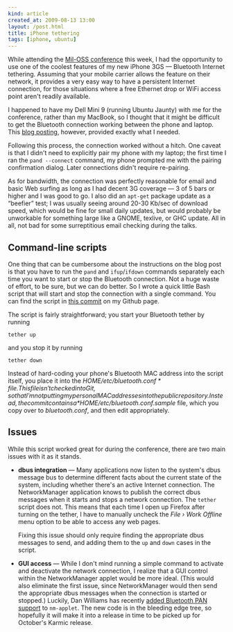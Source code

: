 ```yaml
---
kind: article
created_at: 2009-08-13 13:00
layout: /post.html
title: iPhone tethering
tags: [iphone, ubuntu]
---
```


While attending the [Mil-OSS conference](http://mil-oss.org/) this
week, I had the opportunity to use one of the coolest features of my
new iPhone 3GS — Bluetooth Internet tethering.  Assuming that your
mobile carrier allows the feature on their network, it provides a very
easy way to have a persistent Internet connection, for those
situations where a free Ethernet drop or WiFi access point aren't
readily available.

I happened to have my Dell Mini 9 (running Ubuntu Jaunty) with me for
the conference, rather than my MacBook, so I thought that it might be
difficult to get the Bluetooth connection working between the phone
and laptop.  This [blog
posting](http://xn--9bi.net/2009/06/17/tethering-iphone-3-0-to-ubuntu-9-04/),
however, provided exactly what I needed.

Following this process, the connection worked without a hitch.  One
caveat is that I didn't need to explicitly pair my phone with my
laptop; the first time I ran the `pand --connect` command, my phone
prompted me with the pairing confirmation dialog.  Later connections
didn't require re-pairing.

As for bandwidth, the connection was perfectly reasonable for email
and basic Web surfing as long as I had decent 3G coverage — 3 of 5
bars or higher and I was good to go.  I also did an `apt-get` package
update as a “beefier” test; I was usually seeing around 20-30 Kb/sec
of download speed, which would be fine for small daily updates, but
would probably be unworkable for something large like a GNOME,
texlive, or GHC update.  All in all, not bad for some surreptitious
email checking during the talks.

## Command-line scripts

One thing that can be cumbersome about the instructions on the blog
post is that you have to run the `pand` and `ifup`/`ifdown` commands
separately each time you want to start or stop the Bluetooth
connection.  Not a huge waste of effort, to be sure, but we can do
better.  So I wrote a quick little Bash script that will start and
stop the connection with a single command.  You can find the script in
[this
commit](http://github.com/dcreager/home/commit/f5c0db363049f7433494924c63d4a2a19e325b6c)
on my Github page.

The script is fairly straightforward; you start your Bluetooth tether
by running

    tether up

and you stop it by running

    tether down

Instead of hard-coding your phone's Bluetooth MAC address into the
script itself, you place it into the *$HOME/etc/bluetooth.conf* file.
This file isn't checked into Git, so that I'm not putting my personal
MAC addresses into the public repository.  Instead, the commit
contains a *$HOME/etc/bluetooth.conf.sample* file, which you copy over
to *bluetooth.conf*, and then edit appropriately.

## Issues

While this script worked great for during the conference, there are
two main issues with it as it stands.

* **dbus integration** — Many applications now listen to the system's
  dbus message bus to determine different facts about the current
  state of the system, including whether there's an active Internet
  connection.  The NetworkManager application knows to publish the
  correct dbus messages when it starts and stops a network connection.
  The `tether` script does not.  This means that each time I open up
  Firefox after turning on the tether, I have to manually uncheck the
  *File › Work Offline* menu option to be able to access any web
  pages.

  Fixing this issue should only require finding the appropriate dbus
  messages to send, and adding them to the `up` and `down` cases in
  the script.

* **GUI access** — While I don't mind running a simple command to
  activate and deactivate the network connection, I realize that a GUI
  control within the NetworkManager applet would be more ideal.  (This
  would also eliminate the first issue, since NetworkManager would
  then send the appropriate dbus messages when the connection is
  started or stopped.)  Luckily, Dan Williams has recently [added
  Bluetooth PAN
  support](http://blogs.gnome.org/dcbw/2009/07/10/unwire-with-networkmanager/)
  to `nm-applet`.  The new code is in the bleeding edge tree, so
  hopefully it will make it into a release in time to be picked up for
  October's Karmic release.
